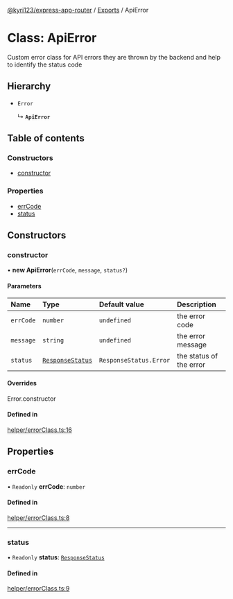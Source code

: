 [@kyri123/express-app-router](../README.md) / [Exports](../modules.md) / ApiError

# Class: ApiError

Custom error class for API errors they are thrown by the backend and help to identify the status code

## Hierarchy

-   `Error`

    ↳ **`ApiError`**

## Table of contents

### Constructors

-   [constructor](ApiError.md#constructor)

### Properties

-   [errCode](ApiError.md#errcode)
-   [status](ApiError.md#status)

## Constructors

### constructor

• **new ApiError**(`errCode`, `message`, `status?`)

#### Parameters

| Name      | Type                                           | Default value          | Description             |
| :-------- | :--------------------------------------------- | :--------------------- | :---------------------- |
| `errCode` | `number`                                       | `undefined`            | the error code          |
| `message` | `string`                                       | `undefined`            | the error message       |
| `status`  | [`ResponseStatus`](../enums/ResponseStatus.md) | `ResponseStatus.Error` | the status of the error |

#### Overrides

Error.constructor

#### Defined in

[helper/errorClass.ts:16](https://github.com/Kyri123/ExpressDirectoryRouter/blob/dae88cf/src/helper/errorClass.ts#L16)

## Properties

### errCode

• `Readonly` **errCode**: `number`

#### Defined in

[helper/errorClass.ts:8](https://github.com/Kyri123/ExpressDirectoryRouter/blob/dae88cf/src/helper/errorClass.ts#L8)

---

### status

• `Readonly` **status**: [`ResponseStatus`](../enums/ResponseStatus.md)

#### Defined in

[helper/errorClass.ts:9](https://github.com/Kyri123/ExpressDirectoryRouter/blob/dae88cf/src/helper/errorClass.ts#L9)
